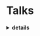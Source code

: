 
# Talks
                     
<details>
  <summary>
  <strong>details</strong>
  </summary>             
       
 > <br>     
 >          
 > ## **Panelist**, [University of Ottawa](https://www.uottawa.ca/en), Ottawa, Canada, Nov 2023.       
 >> Discussed EU based funding opportunities for Canadian and [Marie Curie Alumni Association (MCAA)](https://www.mariecuriealumni.eu/) [North America Chapter](https://www.mariecuriealumni.eu/groups/north-america-chapter) activities
 >                                
 > ## **Panelist**, [The University of British Columbia](https://www.ubc.ca/), Vancouver, Canada, Jul 2022.                  
 >> Discussed how to write a successful [Marie Skłodowska-Curie Action (MSCA)](https://research-and-innovation.ec.europa.eu/funding/funding-opportunities/funding-programmes-and-open-calls/horizon-2020_en) Fellowship proposal.             
 >                    
 > ## **Presenter**, [Max-Planck-Institut für Eisenforschung](https://www.mpie.de/), Düsseldorf, Germany, Nov 2018.              
 >
 >> Discussed nanohardness from First Principles with active learning on atomic environments ([MLIP](https://gitlab.com/ashapeev/mlip-3))                                           
 > ---        
</details>      